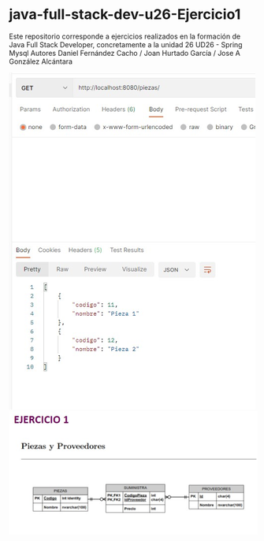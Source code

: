 # java-full-stack-dev-u26-Ejercicio1
Este repositorio corresponde a ejercicios realizados en la formación de Java Full Stack Developer, concretamente a la unidad 26 UD26 - Spring Mysql Autores Daniel Fernández Cacho / Joan Hurtado García / Jose A González Alcántara




![image](https://github.com/JagaScripts/java-full-stack-dev-u26-Ejercicio1/blob/master/postman.jpg)
![image](https://github.com/JagaScripts/java-full-stack-dev-u26-Ejercicio1/blob/master/ej1.jpg)
